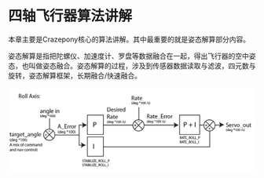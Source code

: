 # 四轴飞行器算法讲解

本章主要是Crazepony核心的算法讲解。其中最重要的就是姿态解算部分内容。

姿态解算是指把陀螺仪、加速度计、罗盘等数据融合在一起，得出飞行器的空中姿态，也叫做姿态融合。姿态解算的过程，涉及到传感器数据读取与滤波，四元数与旋转，姿态解算框架，长期融合/快速融合。

![](/assets/img/stabilize-flow.png)
